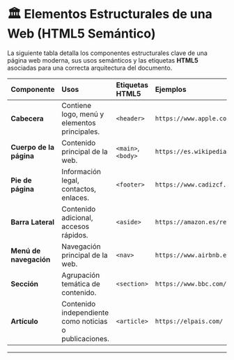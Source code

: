 # 🏛️ Elementos Estructurales de una Web (HTML5 Semántico)

La siguiente tabla detalla los componentes estructurales clave de una página web moderna, sus usos semánticos y las etiquetas **HTML5** asociadas para una correcta arquitectura del documento.

| Componente | Usos | Etiquetas HTML5 | Ejemplos |
| :--- | :--- | :--- | :--- |
| **Cabecera** | Contiene logo, menú y elementos principales. | `<header>` | `https://www.apple.com/es/` |
| **Cuerpo de la página** | Contenido principal de la web. | `<main>`, `<body>` | `https://es.wikipedia.org/wiki/Wikipedia:Portada` |
| **Pie de página** | Información legal, contactos, enlaces. | `<footer>` | `https://www.cadizcf.com/` |
| **Barra Lateral** | Contenido adicional, accesos rápidos. | `<aside>` | `https://amazon.es/ref=nav_logo` |
| **Menú de navegación** | Navegación principal de la web. | `<nav>` | `https://www.airbnb.es/` |
| **Sección** | Agrupación temática de contenido. | `<section>` | `https://www.bbc.com/news` |
| **Artículo** | Contenido independiente como noticias o publicaciones. | `<article>` | `https://elpais.com/` |

***